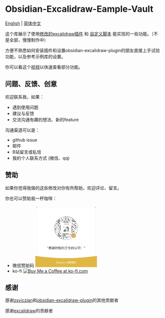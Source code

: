 # Obsidian-Excalidraw-Eample-Vault
[English](../README.md) | [简体中文](./README_ZH.md)

这个库展示了使用[修改的excalidraw插件](https://github.com/Bowen-0x00/obsidian-excalidraw-plugin-ymjr) 和 [自定义脚本](https://github.com/Bowen-0x00/obsidian-excalidraw-scripts) 能实现的一些功能。（不是全部，慢慢制作中）

方便不熟悉如何安装插件和设置obsidian-excalidraw-plugin的朋友直接上手试验功能，以及参考示例库的设置。

你可以看这个[视频](https://www.bilibili.com/video/BV1zN4y1H7Dx/?vd_source=2a4c442f72a74e8d915c1fb5f59d4ba4)以快速查看部分功能。


## 问题、反馈、创意
欢迎联系我，如果：
- 遇到使用问题
- 建议与反馈
- 交流沟通有趣的想法、新的feature

沟通渠道可以是：
- github issue
- 邮件
- B站留言或私信
- 我的个人联系方式 (微信、qq)

## 赞助
如果你觉得我做的这些修改对你有所帮助，欢迎评论、留言。

你也可以赞助我一杯咖啡：
- 微信赞助码 
  <img src="../images/赞助码.jpg" width="200px">
- ko-fi
  <a href='https://ko-fi.com/G2G3SY16R' target='_blank'><img height='36' style='border:0px;height:36px;' src='https://storage.ko-fi.com/cdn/kofi2.png?v=3' border='0' alt='Buy Me a Coffee at ko-fi.com' /></a>

## 感谢
感谢[zsviczian](https://github.com/zsviczian)和[obsidian-excalidraw-plugin](https://github.com/zsviczian/obsidian-excalidraw-plugin)的其他贡献者

感谢[excalidraw](https://github.com/excalidraw/excalidraw)的贡献者
